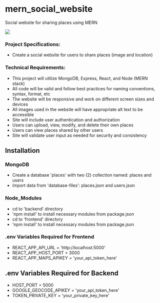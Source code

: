 # mern_social_website
Social website for sharing places using MERN

![](https://media.giphy.com/media/v1.Y2lkPTc5MGI3NjExaHpya2U3d3VmenZ2NDJkMGRtbjFqZ2M2bHVmd3ZmdzlsM2V1NGFhcSZlcD12MV9pbnRlcm5hbF9naWZfYnlfaWQmY3Q9Zw/qemgG2GcgC4R1u7sHZ/giphy.gif)

### Project Specifications:

- Create a social website for users to share places (image and location)

### Technical Requirements:

- This project will utilize MongoDB, Express, React, and Node (MERN stack)
- All code will be valid and follow best practices for naming conventions, syntax, format, etc
- The website will be responsive and work on different screen sizes and devices
- All images used in the website will have appropriate alt text to be accessible
- Site will include user authentication and authorization
- Users can upload, view, modify, and delete their own places
- Users can view places shared by other users
- Site will validate user input as needed for security and consistency

## Installation

### MongoDB

- Create a database 'places' with two (2) collection named: places and users
- Import data from 'database-files': places.json and users.json

### Node_Modules

- cd to 'backend' directory
- 'npm install' to install necessary modules from package.json
- cd to 'frontend' directory
- 'npm install' to install necessary modules from package.json

### .env Variables Required for Frontend

- REACT_APP_API_URL = 'http://localhost:5000'
- REACT_APP_HOST_PORT = 3000
- REACT_APP_MAPS_APIKEY = 'your_api_token_here'

## .env Variables Required for Backend

- HOST_PORT = 5000
- GOOGLE_GEOCODE_APIKEY = 'your_api_token_here'
- TOKEN_PRIVATE_KEY = 'your_private_key_here'

